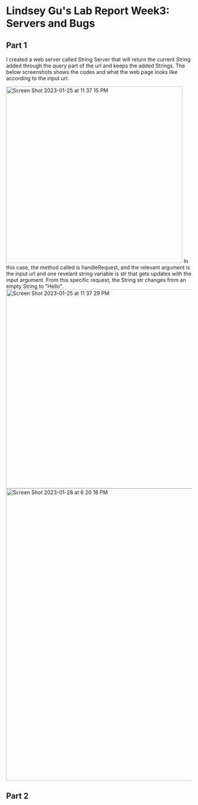 # Lindsey Gu's Lab Report Week3: Servers and Bugs
## Part 1
I created a web server called String Server that will return the current String added through the query part of the url and keeps the added Strings. The below screenshots shows the codes and what the web page looks like according to the input url.    
         
<img width="478" alt="Screen Shot 2023-01-25 at 11 37 15 PM" src="https://user-images.githubusercontent.com/122554943/215300565-988621e3-5fdf-4e21-bd12-095764a325b6.png">
In this case, the method called is handleRequest, and the relevant argument is the input url and one revelant string variable is str that gets updates with the input argument. From this specific request, the String str changes from an empty String to "Hello".        
<img width="539" alt="Screen Shot 2023-01-25 at 11 37 29 PM" src="https://user-images.githubusercontent.com/122554943/215300571-35266353-572e-4ef6-afb6-1d647235119f.png">

<img width="791" alt="Screen Shot 2023-01-28 at 6 20 18 PM" src="https://user-images.githubusercontent.com/122554943/215300882-902a3d34-5af2-4d8c-bd1c-626c98e3b1c7.png">
         
## Part 2
